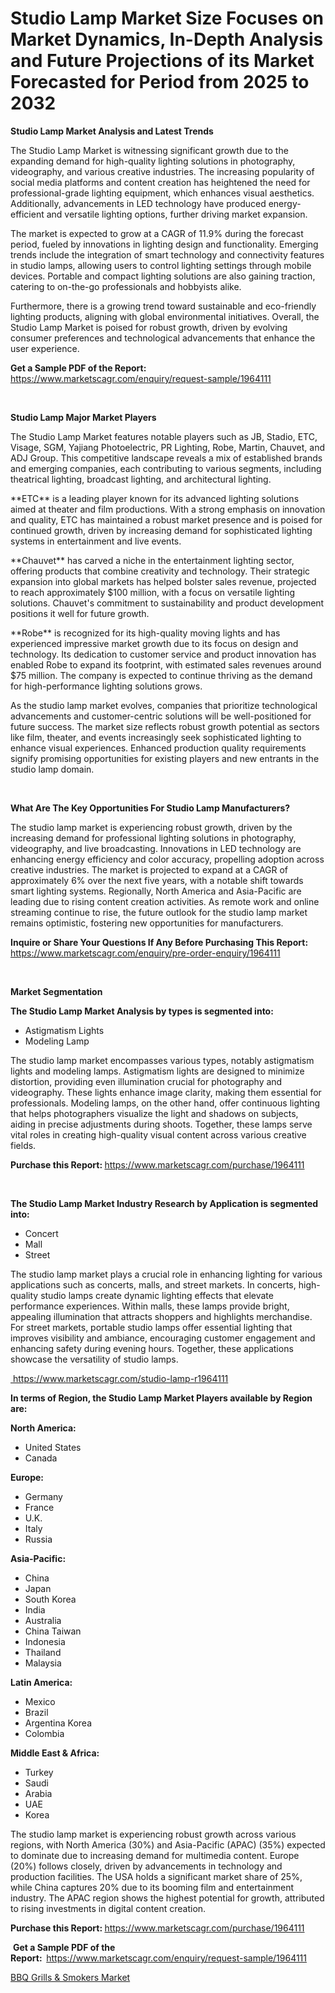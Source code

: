 <p><h1>Studio Lamp Market Size Focuses on Market Dynamics, In-Depth Analysis and Future Projections of its Market Forecasted for Period from 2025 to 2032</h1></p><p><strong>Studio Lamp Market Analysis and Latest Trends</strong></p>
<p><p>The Studio Lamp Market is witnessing significant growth due to the expanding demand for high-quality lighting solutions in photography, videography, and various creative industries. The increasing popularity of social media platforms and content creation has heightened the need for professional-grade lighting equipment, which enhances visual aesthetics. Additionally, advancements in LED technology have produced energy-efficient and versatile lighting options, further driving market expansion.</p><p>The market is expected to grow at a CAGR of 11.9% during the forecast period, fueled by innovations in lighting design and functionality. Emerging trends include the integration of smart technology and connectivity features in studio lamps, allowing users to control lighting settings through mobile devices. Portable and compact lighting solutions are also gaining traction, catering to on-the-go professionals and hobbyists alike.</p><p>Furthermore, there is a growing trend toward sustainable and eco-friendly lighting products, aligning with global environmental initiatives. Overall, the Studio Lamp Market is poised for robust growth, driven by evolving consumer preferences and technological advancements that enhance the user experience.</p></p>
<p><strong>Get a Sample PDF of the Report:&nbsp;</strong> <a href="https://www.marketscagr.com/enquiry/request-sample/1964111?utm_campaign=2241&utm_medium=2&utm_source=Github&utm_content=ia&utm_term=20022025&utm_id=studio-lamp">https://www.marketscagr.com/enquiry/request-sample/1964111</a></p>
<p>&nbsp;</p>
<p><strong>Studio Lamp Major Market Players</strong></p>
<p><p>The Studio Lamp Market features notable players such as JB, Stadio, ETC, Visage, SGM, Yajiang Photoelectric, PR Lighting, Robe, Martin, Chauvet, and ADJ Group. This competitive landscape reveals a mix of established brands and emerging companies, each contributing to various segments, including theatrical lighting, broadcast lighting, and architectural lighting.</p><p>**ETC** is a leading player known for its advanced lighting solutions aimed at theater and film productions. With a strong emphasis on innovation and quality, ETC has maintained a robust market presence and is poised for continued growth, driven by increasing demand for sophisticated lighting systems in entertainment and live events.</p><p>**Chauvet** has carved a niche in the entertainment lighting sector, offering products that combine creativity and technology. Their strategic expansion into global markets has helped bolster sales revenue, projected to reach approximately $100 million, with a focus on versatile lighting solutions. Chauvet's commitment to sustainability and product development positions it well for future growth.</p><p>**Robe** is recognized for its high-quality moving lights and has experienced impressive market growth due to its focus on design and technology. Its dedication to customer service and product innovation has enabled Robe to expand its footprint, with estimated sales revenues around $75 million. The company is expected to continue thriving as the demand for high-performance lighting solutions grows.</p><p>As the studio lamp market evolves, companies that prioritize technological advancements and customer-centric solutions will be well-positioned for future success. The market size reflects robust growth potential as sectors like film, theater, and events increasingly seek sophisticated lighting to enhance visual experiences. Enhanced production quality requirements signify promising opportunities for existing players and new entrants in the studio lamp domain.</p></p>
<p>&nbsp;</p>
<p><strong>What Are The Key Opportunities For Studio Lamp Manufacturers?</strong></p>
<p><p>The studio lamp market is experiencing robust growth, driven by the increasing demand for professional lighting solutions in photography, videography, and live broadcasting. Innovations in LED technology are enhancing energy efficiency and color accuracy, propelling adoption across creative industries. The market is projected to expand at a CAGR of approximately 6% over the next five years, with a notable shift towards smart lighting systems. Regionally, North America and Asia-Pacific are leading due to rising content creation activities. As remote work and online streaming continue to rise, the future outlook for the studio lamp market remains optimistic, fostering new opportunities for manufacturers.</p></p>
<p><strong>Inquire or Share Your Questions If Any Before Purchasing This Report:</strong> <a href="https://www.marketscagr.com/enquiry/pre-order-enquiry/1964111?utm_campaign=2241&utm_medium=2&utm_source=Github&utm_content=ia&utm_term=20022025&utm_id=studio-lamp">https://www.marketscagr.com/enquiry/pre-order-enquiry/1964111</a></p>
<p>&nbsp;</p>
<p><strong>Market Segmentation</strong></p>
<p><strong>The Studio Lamp Market Analysis by types is segmented into:</strong></p>
<p><ul><li>Astigmatism Lights</li><li>Modeling Lamp</li></ul></p>
<p><p>The studio lamp market encompasses various types, notably astigmatism lights and modeling lamps. Astigmatism lights are designed to minimize distortion, providing even illumination crucial for photography and videography. These lights enhance image clarity, making them essential for professionals. Modeling lamps, on the other hand, offer continuous lighting that helps photographers visualize the light and shadows on subjects, aiding in precise adjustments during shoots. Together, these lamps serve vital roles in creating high-quality visual content across various creative fields.</p></p>
<p><strong>Purchase this Report:&nbsp;</strong><a href="https://www.marketscagr.com/purchase/1964111?utm_campaign=2241&utm_medium=2&utm_source=Github&utm_content=ia&utm_term=20022025&utm_id=studio-lamp">https://www.marketscagr.com/purchase/1964111</a></p>
<p>&nbsp;</p>
<p><strong>The Studio Lamp Market Industry Research by Application is segmented into:</strong></p>
<p><ul><li>Concert</li><li>Mall</li><li>Street</li></ul></p>
<p><p>The studio lamp market plays a crucial role in enhancing lighting for various applications such as concerts, malls, and street markets. In concerts, high-quality studio lamps create dynamic lighting effects that elevate performance experiences. Within malls, these lamps provide bright, appealing illumination that attracts shoppers and highlights merchandise. For street markets, portable studio lamps offer essential lighting that improves visibility and ambiance, encouraging customer engagement and enhancing safety during evening hours. Together, these applications showcase the versatility of studio lamps.</p></p>
<p><a href="https://www.marketscagr.com/studio-lamp-r1964111?utm_campaign=2241&utm_medium=2&utm_source=Github&utm_content=ia&utm_term=20022025&utm_id=studio-lamp">&nbsp;https://www.marketscagr.com/studio-lamp-r1964111</a></p>
<p><strong>In terms of Region, the Studio Lamp Market Players available by Region are:</strong></p>
<p>
    <p> <strong> North America: </strong>
        <ul>
            <li>United States</li>
            <li>Canada</li>
        </ul>
        </p> 
    <p> <strong> Europe: </strong>
        <ul>
            <li>Germany</li>
            <li>France</li>
            <li>U.K.</li>
            <li>Italy</li>
            <li>Russia</li>
        </ul>
        </p> 
    <p> <strong> Asia-Pacific: </strong>
        <ul>
            <li>China</li>
            <li>Japan</li>
            <li>South Korea</li>
            <li>India</li>
            <li>Australia</li>
            <li>China Taiwan</li>
            <li>Indonesia</li>
            <li>Thailand</li>
            <li>Malaysia</li>
        </ul>
        </p> 
    <p> <strong> Latin America: </strong>
        <ul>
            <li>Mexico</li>
            <li>Brazil</li>
            <li>Argentina Korea</li>
            <li>Colombia</li>
        </ul>
        </p> 
    <p> <strong> Middle East & Africa: </strong>
        <ul>
            <li>Turkey</li>
            <li>Saudi</li>
            <li>Arabia</li>
            <li>UAE</li>
            <li>Korea</li>
        </ul>
    </p>
    </p>
<p><p>The studio lamp market is experiencing robust growth across various regions, with North America (30%) and Asia-Pacific (APAC) (35%) expected to dominate due to increasing demand for multimedia content. Europe (20%) follows closely, driven by advancements in technology and production facilities. The USA holds a significant market share of 25%, while China captures 20% due to its booming film and entertainment industry. The APAC region shows the highest potential for growth, attributed to rising investments in digital content creation.</p></p>
<p><strong>Purchase this Report: </strong><a href="https://www.marketscagr.com/purchase/1964111?utm_campaign=2241&utm_medium=2&utm_source=Github&utm_content=ia&utm_term=20022025&utm_id=studio-lamp">https://www.marketscagr.com/purchase/1964111</a></p>
<p>&nbsp;<strong>Get a Sample PDF of the Report:&nbsp;&nbsp;</strong><a href="https://www.marketscagr.com/enquiry/request-sample/1964111?utm_campaign=2241&utm_medium=2&utm_source=Github&utm_content=ia&utm_term=20022025&utm_id=studio-lamp">https://www.marketscagr.com/enquiry/request-sample/1964111</a></p>
<p><strong></strong></p>
<p><p><a href="https://github.com/seanmcma708/Market-Research-Report-List-1/blob/main/bbq-grills-smokers-market.md?utm_campaign=2241&utm_medium=2&utm_source=Github&utm_content=ia&utm_term=20022025&utm_id=studio-lamp">BBQ Grills & Smokers Market</a></p></p>